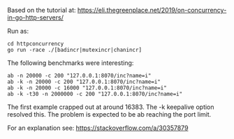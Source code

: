 Based on the tutorial at: https://eli.thegreenplace.net/2019/on-concurrency-in-go-http-servers/

Run as:

```
cd httpconcurrency
go run -race ./[badincr|mutexincr|chanincr]
```

The following benchmarks were interesting:

```shell
ab -n 20000 -c 200 "127.0.0.1:8070/inc?name=i"
ab -k -n 20000 -c 200 "127.0.0.1:8070/inc?name=i"
ab -k -n 20000 -c 16000 "127.0.0.1:8070/inc?name=i"
ab -k -t30 -n 2000000 -c 200 "127.0.0.1:8070/inc?name=i"
```

The first example crapped out at around 16383. The -k keepalive option resolved this. The problem
is expected to be ab reaching the port limit.

For an explanation see: https://stackoverflow.com/a/30357879
